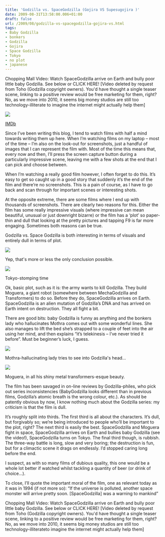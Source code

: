 ```yaml
---
title: 'Godzilla vs. SpaceGodzilla (Gojira VS Supesugojira )'
date: 2009-08-31T13:58:00.006+01:00
draft: false
url: /2009/08/godzilla-vs-spacegodzilla-gojira-vs.html
tags: 
- Baby Godzilla
- bonkers
- Godzilla
- Gojira
- Space Godzilla
- Tokyo
- no plot
- japanese
---
```


Chopping Mall Video: Watch SpaceGodzilla arrive on Earth and bully poor little baby Godzilla. See below or CLICK HERE! \[Video deleted by request from Toho (Godzilla copyright owners). You'd have thought a single teaser scene, linking to a positive review would be free marketing for them, right? No, as we move into 2010, it seems big money studios are still too technology-illiterate to imagine the internet might actually help them\]  
  
![](/blogspot/AVvXsEh_-CLqIBfkUz2KwGURuyzK9XmDmojTGWSQR49keUZv1iyS_H9Qkd5fnN4Zw6fVsfMlqK4ZjvDVX2yubzT-MvwVdrS1PIlPNIGuIlHFJtw5pwzRK3DsAz1yaps9XM1wkAJaBxcGTiBCvt8/s800/spacegojira.jpg)  
  
[IMDb](http://www.imdb.com/title/tt0109916/)  
  
Since I’ve been writing this blog, I tend to watch films with half a mind towards writing them up here. When I’m watching films on my laptop – most of the time – I’m also on the look-out for screenshots, just a handful of images that I can represent the film with. Most of the time this means that, every now and then, I’ll press the screen capture button during a particularly impressive scene, leaving me with a few shots at the end that I can pick and choose between.  
  
When I’m watching a really good film however, I often forget to do this. It’s easy to get so caught up in a good story that suddenly it’s the end of the film and there’re no screenshots. This is a pain of course, as I have to go back and scan through for important scenes or interesting shots.  
  
At the opposite extreme, there are some films where I end up with thousands of screenshots. There are clearly two reasons for this. Either the film has some really impressive visuals (where impressive can mean beautiful, unusual or just downright bizarre) or the film has a ‘plot’ so paper-thin and dull that looking at the pretty pictures and tapping F9 is far more engaging. Sometimes both reasons can be true.  
  
Godzilla vs. Space Godzilla is both interesting in terms of visuals and entirely dull in terms of plot.  
  

![](/blogspot/AVvXsEgxPpUG_SWCfh6wBmFSO1_1JiHfhiO9MM6wnW6Y6JJ9wLC7Eyasfr808fcKtzz9851uzm06L7eJcIHYWy04zkg57EBU50UHnt5lr1QYwPLV2KdtpinQ8mwxva-ujbCBSngE2ioDuR2Myik/s800/1994%20-%20God_001.jpg)

Yep, that's more or less the only conclusion possible.[](http://picasaweb.google.com/edsalkeld/FilmDiary?authkey=Gv1sRgCLOUlsuAhc7uIA&feat=embedwebsite)  

  

![](/blogspot/AVvXsEhix2wejobICi_oVUXxnk-oQGpaSayYumhyphenhyphenNq1LUqEqbz4Qsmp0VhF-qqOlfPEEm4NTPVd_hnl4pIzpW_KlrL44GPLR-Ks0IklUnW0qkocrIhyphenhyphenQLNnwTm3JCGvmxbFYk5HuT87_bicksF0/s800/1994%20-%20God_020.jpg)

Tokyo-stomping time  
[](http://picasaweb.google.com/edsalkeld/FilmDiary?authkey=Gv1sRgCLOUlsuAhc7uIA&feat=embedwebsite)

  
Ok, basic plot, such as it is: the army wants to kill Godzilla. They build Moguera, a giant robot (somewhere between MechaGodzilla and Transformers) to do so. Before they do, SpaceGodzilla arrives on Earth. SpaceGodzilla is an alien mutation of Godzilla’s DNA and has arrived on Earth intent on destruction. They all fight a bit.  
  
There are good bits: baby Godzilla is funny as anything and the bonkers lady who hallucinates Mothra comes out with some wonderful lines. She also manages to lift the bed she’s strapped to a couple of feet into the air using her mind, and then explains “it’s telekinesis – I’ve never tried it before”. Must be beginner’s luck, I guess.  
  

![](/blogspot/AVvXsEhvXH26CvLpDj7GewiyoIGLEILh2kU7CBiDmKysVtTqnYUUf5vNSRo_1QfOJmIZcFI89agL7j12GDRGjf1BP1qUTn4hMXe8HgyCV0DF6poxzbENk8mrYXan0weN9fqPjFvrajrcHRAZiCg/s800/1994%20-%20God_004.jpg)

Mothra-hallucinating lady tries to see into Godzilla's head...  

  

![](/blogspot/AVvXsEhhU1OWSDVF7JOoGf27awHDop4FJuAnBtBzAwVYV9n3mFGKbqW7wUHPUfWGUIe5DIf8gBSoB5FKfq1TKWt8YSEw1VUVSf33Vfg1PG62VIZFrsmlOYG03WhfjcedVyiVbLUNS9mGJznMKQk/s800/1994%20-%20God_005.jpg)

Moguera, in all his shiny metal transformers-esque beauty.[](http://picasaweb.google.com/edsalkeld/FilmDiary?authkey=Gv1sRgCLOUlsuAhc7uIA&feat=embedwebsite)  

  
The film has been savaged in on-line reviews by Godzilla-philes, who pick out series inconsistencies (BabyGodzilla looks different than in previous films, Godzilla’s atomic breath is the wrong colour, etc.). As should be patently obvious by now, I know nothing much about the Godzilla series: my criticism is that the film is dull.  
  
It’s roughly split into thirds. The first third is all about the characters. It’s dull, but forgivably so; we’re being introduced to people who’ll be important to the plot, right? The next third is easily the best. SpaceGodzilla and Moguera fight in space, SpaceGodzilla arrives on Earth and bullies baby Godzilla (see the video!), SpaceGodzilla turns on Tokyo. The final third though, is rubbish. The three-way battle is long, slow and very boring; the destruction is fun, but for a climactic scene it drags on endlessly. I’d stopped caring long before the end.  
  
I suspect, as with so many films of dubious quality, this one would be a whole lot better if watched whilst tackling a quantity of beer (or drink of choice…).  
  
To close, I’ll quote the important moral of the film, one as relevant today as it was in 1994 (if not more so): “If the universe is polluted, another space monster will arrive pretty soon. \[SpaceGodzilla\] was a warning to mankind”  
  
Chopping Mall Video: Watch SpaceGodzilla arrive on Earth and bully poor little baby Godzilla. See below or CLICK HERE! \[Video deleted by request from Toho (Godzilla copyright owners). You'd have thought a single teaser scene, linking to a positive review would be free marketing for them, right? No, as we move into 2010, it seems big money studios are still too technology-illiterateto imagine the internet might actually help them\]